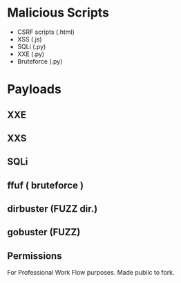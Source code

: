 # Malicious Scripts
- CSRF scripts (.html)
- XSS (.js)
- SQLi (.py)
- XXE (.py)
- Bruteforce (.py)
# Payloads
## XXE
## XXS
## SQLi
## ffuf ( bruteforce )

## dirbuster (FUZZ dir.)

## gobuster (FUZZ)
## Permissions 
For Professional Work Flow purposes. Made public to fork.
